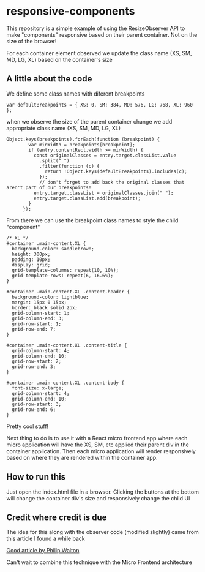 # responsive-components

This repository is a simple example of using the ResizeObserver API to make "components" responsive based on their parent container. Not on the size of the browser!

For each container element observed we update the class name (XS, SM, MD, LG, XL) based on the container's size

## A little about the code

We define some class names with diferent breakpoints

```
var defaultBreakpoints = { XS: 0, SM: 384, MD: 576, LG: 768, XL: 960 };
```

when we observe the size of the parent container change we add appropriate class name (XS, SM, MD, LG, XL)

```
Object.keys(breakpoints).forEach(function (breakpoint) {
        var minWidth = breakpoints[breakpoint];
        if (entry.contentRect.width >= minWidth) {
          const originalClasses = entry.target.classList.value
            .split(" ")
            .filter(function (c) {
              return !Object.keys(defaultBreakpoints).includes(c);
            });
            // don't forget to add back the original classes that aren't part of our breakpoints!
          entry.target.classList = originalClasses.join(" ");
          entry.target.classList.add(breakpoint);
        }
      });
```

From there we can use the breakpoint class names to style the child "component"

```
/* XL */
#container .main-content.XL {
  background-color: saddlebrown;
  height: 300px;
  padding: 10px;
  display: grid;
  grid-template-columns: repeat(10, 10%);
  grid-template-rows: repeat(6, 16.6%);
}

#container .main-content.XL .content-header {
  background-color: lightblue;
  margin: 15px 0 15px;
  border: black solid 2px;
  grid-column-start: 1;
  grid-column-end: 3;
  grid-row-start: 1;
  grid-row-end: 7;
}

#container .main-content.XL .content-title {
  grid-column-start: 4;
  grid-column-end: 10;
  grid-row-start: 2;
  grid-row-end: 3;
}

#container .main-content.XL .content-body {
  font-size: x-large;
  grid-column-start: 4;
  grid-column-end: 10;
  grid-row-start: 3;
  grid-row-end: 6;
}
```

Pretty cool stuff!

Next thing to do is to use it with a React micro frontend app where each micro application will have the XS, SM, etc applied their parent div in the container application. Then each micro application will render responsively based on where they are rendered within the container app.

## How to run this

Just open the index.html file in a browser. Clicking the buttons at the bottom will change the container div's size and responsively change the child UI

## Credit where credit is due

The idea for this along with the observer code (modified slightly) came from this article I found a while back

[Good article by Philip Walton](https://philipwalton.com/articles/responsive-components-a-solution-to-the-container-queries-problem/)

Can't wait to combine this technique with the Micro Frontend architecture
